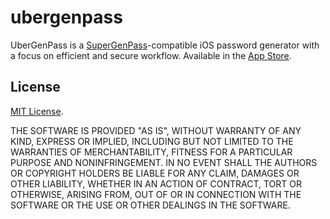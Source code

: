 # ubergenpass

UberGenPass is a [SuperGenPass](http://supergenpass.com)-compatible iOS password generator with a focus on efficient and secure workflow.  Available in the [App Store](https://itunes.apple.com/app/ubergenpass/id588224057?mt=8).

## License

[MIT License](http://opensource.org/licenses/mit-license.php).

THE SOFTWARE IS PROVIDED "AS IS", WITHOUT WARRANTY OF ANY KIND, EXPRESS OR IMPLIED, INCLUDING BUT NOT LIMITED TO THE WARRANTIES OF MERCHANTABILITY, FITNESS FOR A PARTICULAR PURPOSE AND NONINFRINGEMENT. IN NO EVENT SHALL THE AUTHORS OR COPYRIGHT HOLDERS BE LIABLE FOR ANY CLAIM, DAMAGES OR OTHER LIABILITY, WHETHER IN AN ACTION OF CONTRACT, TORT OR OTHERWISE, ARISING FROM, OUT OF OR IN CONNECTION WITH THE SOFTWARE OR THE USE OR OTHER DEALINGS IN THE SOFTWARE.
